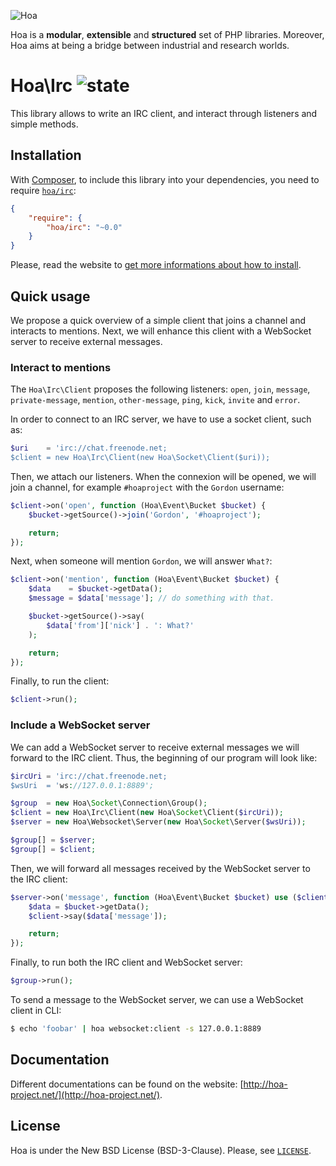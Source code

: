 ![Hoa](http://static.hoa-project.net/Image/Hoa_small.png)

Hoa is a **modular**, **extensible** and **structured** set of PHP libraries.
Moreover, Hoa aims at being a bridge between industrial and research worlds.

# Hoa\Irc ![state](http://central.hoa-project.net/State/Irc)

This library allows to write an IRC client, and interact through listeners and
simple methods.

## Installation

With [Composer](http://getcomposer.org/), to include this library into your
dependencies, you need to require
[`hoa/irc`](https://packagist.org/packages/hoa/irc):

```json
{
    "require": {
        "hoa/irc": "~0.0"
    }
}
```

Please, read the website to [get more informations about how to
install](http://hoa-project.net/Source.html).

## Quick usage

We propose a quick overview of a simple client that joins a channel and
interacts to mentions. Next, we will enhance this client with a WebSocket server
to receive external messages.

### Interact to mentions

The `Hoa\Irc\Client` proposes the following listeners: `open`, `join`,
`message`, `private-message`, `mention`, `other-message`, `ping`, `kick`,
`invite` and `error`.

In order to connect to an IRC server, we have to use a socket client, such as:

```php
$uri    = 'irc://chat.freenode.net;
$client = new Hoa\Irc\Client(new Hoa\Socket\Client($uri));
```

Then, we attach our listeners. When the connexion will be opened, we will join a
channel, for example `#hoaproject` with the `Gordon` username:

```php
$client->on('open', function (Hoa\Event\Bucket $bucket) {
    $bucket->getSource()->join('Gordon', '#hoaproject');

    return;
});
```

Next, when someone will mention `Gordon`, we will answer `What?`:

```php
$client->on('mention', function (Hoa\Event\Bucket $bucket) {
    $data    = $bucket->getData();
    $message = $data['message']; // do something with that.

    $bucket->getSource()->say(
        $data['from']['nick'] . ': What?'
    );

    return;
});
```

Finally, to run the client:

```php
$client->run();
```

### Include a WebSocket server

We can add a WebSocket server to receive external messages we will forward to
the IRC client. Thus, the beginning of our program will look like:

```php
$ircUri = 'irc://chat.freenode.net;
$wsUri  = 'ws://127.0.0.1:8889';

$group  = new Hoa\Socket\Connection\Group();
$client = new Hoa\Irc\Client(new Hoa\Socket\Client($ircUri));
$server = new Hoa\Websocket\Server(new Hoa\Socket\Server($wsUri));

$group[] = $server;
$group[] = $client;
```

Then, we will forward all messages received by the WebSocket server to the IRC
client:

```php
$server->on('message', function (Hoa\Event\Bucket $bucket) use ($client) {
    $data = $bucket->getData();
    $client->say($data['message']);

    return;
});
```

Finally, to run both the IRC client and WebSocket server:

```php
$group->run();
```

To send a message to the WebSocket server, we can use a WebSocket client in CLI:

```sh
$ echo 'foobar' | hoa websocket:client -s 127.0.0.1:8889
```

## Documentation

Different documentations can be found on the website:
[http://hoa-project.net/](http://hoa-project.net/).

## License

Hoa is under the New BSD License (BSD-3-Clause). Please, see
[`LICENSE`](http://hoa-project.net/LICENSE).
